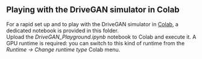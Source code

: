 ## Playing with the DriveGAN simulator in Colab
For a rapid set up and to play with the DriveGAN simulator in [Colab](https://colab.research.google.com), a dedicated notebook is provided in this folder.  
Upload the *DriveGAN_Playground.ipynb* notebook to Colab and execute it. A GPU runtime is required: you can switch to this kind of runtime from the *Runtime -> Change runtime type* Colab menu.
